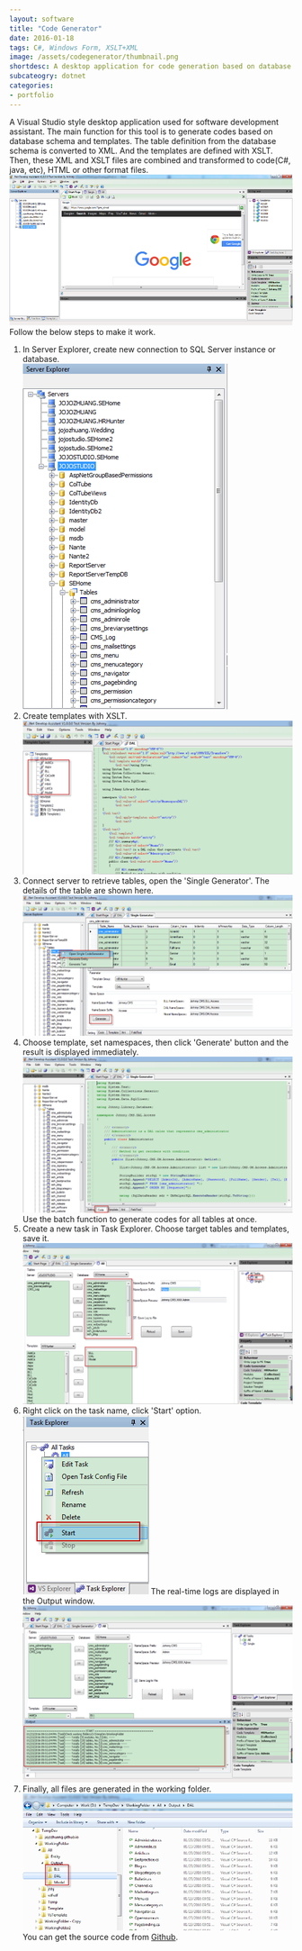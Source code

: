 ```yaml
---
layout: software
title: "Code Generator"
date: 2016-01-18
tags: C#, Windows Form, XSLT+XML
image: /assets/codegenerator/thumbnail.png
shortdesc: A desktop application for code generation based on database schema and templates.
subcateogry: dotnet
categories:
- portfolio
---
```


A Visual Studio style desktop application used for software development assistant. The main function for this tool is to generate codes based on database schema and templates. The table definition from the database schema is converted to XML. And the templates are defined with XSLT. Then, these XML and XSLT files are combined and transformed to code(C#, java, etc), HTML or other format files.
![Code Generator](/assets/codegenerator/cg.png "Code Generator")
Follow the below steps to make it work.  
1. In Server Explorer, create new connection to SQL Server instance or database.  
![servers](/assets/codegenerator/servers.png "servers")
2. Create templates with XSLT.
![template](/assets/codegenerator/template.png "template")
3. Connect server to retrieve tables, open the 'Single Generator'. The details of the table are shown here.  
![single](/assets/codegenerator/single.png "single")
4. Choose template, set namespaces, then click 'Generate' button and the result is displayed immediately.  
![singleoutput](/assets/codegenerator/singleoutput.png "singleoutput")  
Use the batch function to generate codes for all tables at once.  
1. Create a new task in Task Explorer. Choose target tables and templates, save it.
![taskconfig](/assets/codegenerator/taskconfig.png "taskconfig")
2. Right click on the task name, click 'Start' option.  
![taskrun](/assets/codegenerator/taskrun.png "taskrun")
The real-time logs are displayed in the Output window.
![taskout](/assets/codegenerator/taskout.png "taskout")
3. Finally, all files are generated in the working folder.
![taskoutfiles](/assets/codegenerator/taskoutfiles.png "taskoutfiles")  
You can get the source code from [Github](https://github.com/jojozhuang/Projects/tree/master/DeveloperAssistant/Src "Source Code").

